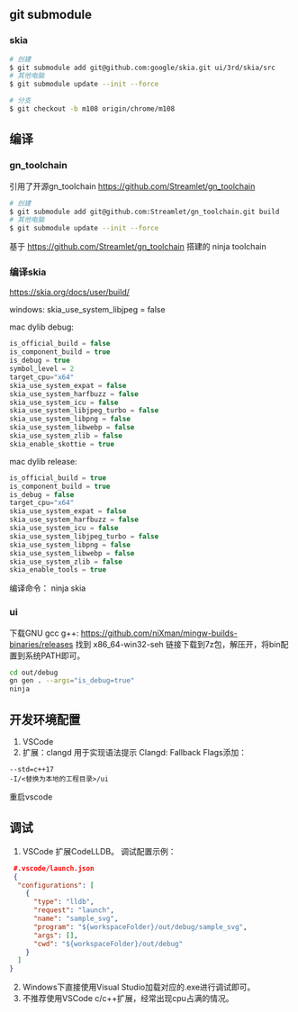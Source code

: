 
## git submodule

### skia

```sh
# 创建
$ git submodule add git@github.com:google/skia.git ui/3rd/skia/src
# 其他电脑
$ git submodule update --init --force

# 分支
$ git checkout -b m108 origin/chrome/m108
```

## 编译 

### gn_toolchain

引用了开源gn_toolchain https://github.com/Streamlet/gn_toolchain
```sh
# 创建
$ git submodule add git@github.com:Streamlet/gn_toolchain.git build
# 其他电脑
$ git submodule update --init --force

```

基于 https://github.com/Streamlet/gn_toolchain 搭建的 ninja toolchain

### 编译skia
https://skia.org/docs/user/build/

windows: 
skia_use_system_libjpeg = false

mac dylib debug:
```js
is_official_build = false
is_component_build = true
is_debug = true
symbol_level = 2
target_cpu="x64"
skia_use_system_expat = false
skia_use_system_harfbuzz = false
skia_use_system_icu = false
skia_use_system_libjpeg_turbo = false
skia_use_system_libpng = false
skia_use_system_libwebp = false
skia_use_system_zlib = false
skia_enable_skottie = true
```

mac  dylib release:
```js
is_official_build = true
is_component_build = true
is_debug = false
target_cpu="x64"
skia_use_system_expat = false
skia_use_system_harfbuzz = false
skia_use_system_icu = false
skia_use_system_libjpeg_turbo = false
skia_use_system_libpng = false
skia_use_system_libwebp = false
skia_use_system_zlib = false
skia_enable_tools = true
```

编译命令： ninja skia

### ui
下载GNU gcc g++: https://github.com/niXman/mingw-builds-binaries/releases
找到 x86_64-win32-seh 链接下载到7z包，解压开，将bin配置到系统PATH即可。

```sh
cd out/debug
gn gen . --args="is_debug=true"
ninja
```

## 开发环境配置

1. VSCode
2. 扩展：clangd 
   用于实现语法提示
   Clangd: Fallback Flags添加：
  ```
  --std=c++17
  -I/<替换为本地的工程目录>/ui
  ```
  重启vscode

## 调试
1. VSCode 扩展CodeLLDB。
   调试配置示例：
  ```json
   #.vscode/launch.json
   {
    "configurations": [
      {
        "type": "lldb",
        "request": "launch",
        "name": "sample_svg",
        "program": "${workspaceFolder}/out/debug/sample_svg",
        "args": [],
        "cwd": "${workspaceFolder}/out/debug"
      }
    ]
  }
   ```
2. Windows下直接使用Visual Studio加载对应的.exe进行调试即可。
3. 不推荐使用VSCode c/c++扩展，经常出现cpu占满的情况。

